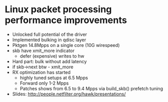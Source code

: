# Linux packet processing performance improvements

* Unlocked full potential of the driver
* Implemented bulking in qdisc layer
* Pktgen 14.8Mpps on a single core (10G wirespeed)
* skb have xmit_more indicator
  * defer (expensive) writes to hw
* Hard part: bulk without add latency
* if skb->next btw - xmit_more
* RX optimization has started
  * highly tuned setups at 6.5  Mpps
  * Forward only 1-2 Mpps
  * Patches shows from 6.5 to 9.4 Mpps via build_skb() prefetch tuning
* Slides: http://people.netfilter.org/hawk/presentations/
